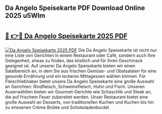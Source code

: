 ## Da Angelo Speisekarte PDF Download Online 2025 u5Wlm

# <h2><a href="http://gcbctqc.nevu.top/?p=Da+Angelo+Speisekarte">🔗 👉🔴 Da Angelo Speisekarte 2025 PDF</a></h2>

[![Da Angelo Speisekarte 2025 PDF](https://i.imgur.com/dBaPXMq.png)](http://gcbctqc.nevu.top/?p=Da+Angelo+Speisekarte)
Die Da Angelo Speisekarte ist nicht nur eine Liste von Gerichten in einem Restaurant oder Café, sondern auch Ihre Gelegenheit, etwas zu finden, das köstlich und für Ihren Geschmack geeignet ist. Auf unserer Da Angelo Speisekarte bieten wir einen Salatbereich an, in dem Sie aus frischen Gemüse- und Obstsalaten für eine gesunde Ernährung und ein leckeres Mittagessen wählen können. Für Fleischliebhaber bietet unsere Da Angelo Speisekarte eine große Auswahl an Gerichten: Rindfleisch, Schweinefleisch, Huhn und Fisch. Unseren Auserwählten bieten wir Gourmet-Gerichte wie Schaschlik und Steak an, die auf frischem Feuer zubereitet werden. Unser Restaurant bietet eine große Auswahl an Desserts, von traditionellen Kuchen und Kuchen bis hin zu erlesenen Crème Brûlée und Schokoladenburdel.
